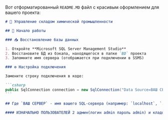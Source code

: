 Вот отформатированный `README.MD` файл с красивым оформлением для вашего проекта:

````markdown
# 🧪 Управление складом химической промышленности

## 🚀 Начало работы

### 📥 Восстановление базы данных

1. Откройте **Microsoft SQL Server Management Studio**
2. Восстановите БД из бэкапа, находящегося в папке `BD` проекта
3. Запомните имя сервера (отображается при подключении в SSMS)

### ⚙️ Настройка подключения

Замените строку подключения в коде:

```csharp
public SqlConnection connection = new SqlConnection("Data Source=ВАШ СЕРВЕР; Initial Catalog=ChemStock; Integrated Security=True");
```

## Где `ВАШ СЕРВЕР` - имя вашего SQL-сервера (например: `localhost`, `.\SQLEXPRESS`)

#### ИЗНАЧАЛЬНО ПОЛЬЗОВАТЕЛЕЙ 2 админ(логин admin пароль admin) и кладовщик(логин 123 пароль 123)
````
